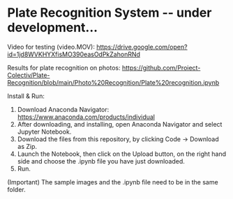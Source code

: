 # Plate Recognition System -- under development...

Video for testing (video.MOV): https://drive.google.com/open?id=1jd8WVKHYXfisMO390easOdPkZahonRNd

Results for plate recognition on photos: https://github.com/Proiect-Colectiv/Plate-Recognition/blob/main/Photo%20Recognition/Plate%20recognition.ipynb

Install & Run:
  1. Download Anaconda Navigator: https://www.anaconda.com/products/individual
  2. After downloading, and installing, open Anaconda Navigator and select Jupyter Notebook.
  3. Download the files from this repository, by clicking Code -> Download as Zip.
  4. Launch the Notebook, then click on the Upload button, on the right hand side and choose the .ipynb file you have just downloaded.
  5. Run.
  
(Important) The sample images and the .ipynb file need to be in the same folder.
